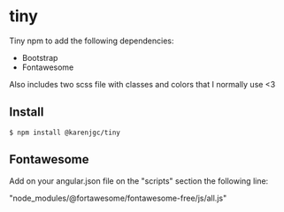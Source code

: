 # tiny

Tiny npm to add the following dependencies:
- Bootstrap
- Fontawesome

Also includes two scss file with classes and colors that I normally use <3

## Install

```
$ npm install @karenjgc/tiny
```

## Fontawesome

Add on your angular.json file on the "scripts" section the following line:

"node_modules/@fortawesome/fontawesome-free/js/all.js" 
